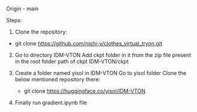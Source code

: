 Origin - main

Steps:
1. Clone the repository:
  - git clone https://github.com/nishi-v/clothes_virtual_tryon.git

2. Go to directory IDM-VTON
   Add ckpt folder in it from the zip file present in the root folder
   path of ckpt IDM-VTON/ckpt

3. Create a folder named yisol in IDM-VTON
   Go to yisol folder
   Clone the below mentioned repository there:
   - git clone https://huggingface.co/yisol/IDM-VTON
  
4. Finally run gradient.ipynb file

